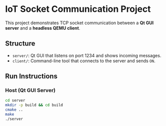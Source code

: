 # IoT Socket Communication Project

This project demonstrates TCP socket communication between a **Qt GUI server** and a **headless QEMU client**.

## Structure

- `server/`: Qt GUI that listens on port 1234 and shows incoming messages.
- `client/`: Command-line tool that connects to the server and sends `ON`.

## Run Instructions

### Host (Qt GUI Server)

```bash
cd server
mkdir -p build && cd build
cmake ..
make
./server
